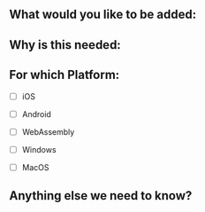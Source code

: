 ﻿---
name: Samples Request
about: Request an enhancement to the Uno samples
labels: kind/contributor-experience, kind/documentation, triage/untriaged
---

<!-- Please only use this template for submitting enhancement requests -->

## What would you like to be added:

## Why is this needed:

## For which Platform:

- [ ] iOS
- [ ] Android
- [ ] WebAssembly
- [ ] Windows
- [ ] MacOS


## Anything else we need to know?

<!-- We would love to know of any friction, apart from knowledge, that prevented you from sending in a pull-request -->
